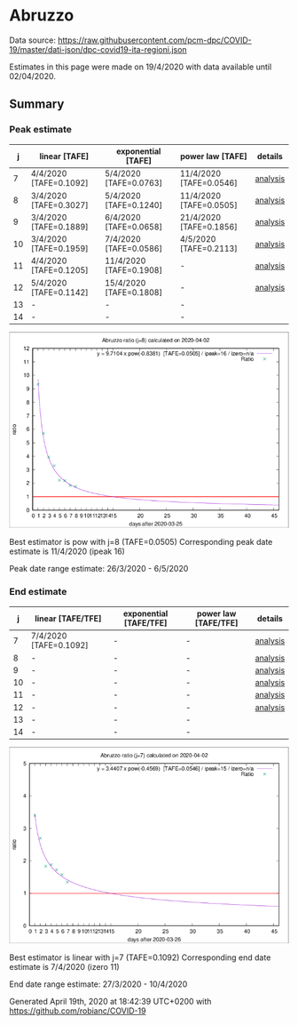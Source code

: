 # Abruzzo


Data source: https://raw.githubusercontent.com/pcm-dpc/COVID-19/master/dati-json/dpc-covid19-ita-regioni.json

Estimates in this page were made on 19/4/2020 with data available until 02/04/2020.


## Summary 

### Peak estimate 
|j|linear [TAFE]|exponential [TAFE]|power law [TAFE]|details|
|---|----|-----------|---------|-------|
|7|4/4/2020 [TAFE=0.1092]|5/4/2020 [TAFE=0.0763]|11/4/2020 [TAFE=0.0546]|[analysis](COVID-19_abruzzo_j7_2020-04-02.md)|
|8|3/4/2020 [TAFE=0.3027]|5/4/2020 [TAFE=0.1240]|11/4/2020 [TAFE=0.0505]|[analysis](COVID-19_abruzzo_j8_2020-04-02.md)|
|9|3/4/2020 [TAFE=0.1889]|6/4/2020 [TAFE=0.0658]|21/4/2020 [TAFE=0.1856]|[analysis](COVID-19_abruzzo_j9_2020-04-02.md)|
|10|3/4/2020 [TAFE=0.1959]|7/4/2020 [TAFE=0.0586]|4/5/2020 [TAFE=0.2113]|[analysis](COVID-19_abruzzo_j10_2020-04-02.md)|
|11|4/4/2020 [TAFE=0.1205]|11/4/2020 [TAFE=0.1908]|-|[analysis](COVID-19_abruzzo_j11_2020-04-02.md)|
|12|5/4/2020 [TAFE=0.1142]|15/4/2020 [TAFE=0.1808]|-|[analysis](COVID-19_abruzzo_j12_2020-04-02.md)|
|13|-|-|-||
|14|-|-|-||

![best peak estimate](COVID-19_abruzzo_j8_2020-04-02.png)

Best estimator is pow with j=8 (TAFE=0.0505)
Corresponding peak date estimate is 11/4/2020 (ipeak 16)


Peak date range estimate: 26/3/2020 - 6/5/2020

### End estimate 
|j|linear [TAFE/TFE]|exponential [TAFE/TFE]|power law [TAFE/TFE]|details|
|---|----|-----------|---------|-------|
|7|7/4/2020 [TAFE=0.1092]|-|-|[analysis](COVID-19_abruzzo_j7_2020-04-02.md)|
|8|-|-|-|[analysis](COVID-19_abruzzo_j8_2020-04-02.md)|
|9|-|-|-|[analysis](COVID-19_abruzzo_j9_2020-04-02.md)|
|10|-|-|-|[analysis](COVID-19_abruzzo_j10_2020-04-02.md)|
|11|-|-|-|[analysis](COVID-19_abruzzo_j11_2020-04-02.md)|
|12|-|-|-|[analysis](COVID-19_abruzzo_j12_2020-04-02.md)|
|13|-|-|-||
|14|-|-|-||

![best zero estimate](COVID-19_abruzzo_j7_2020-04-02.png)

Best estimator is linear with j=7 (TAFE=0.1092)
Corresponding end date estimate is 7/4/2020 (izero 11)


End date range estimate: 27/3/2020 - 10/4/2020

Generated April 19th, 2020 at 18:42:39 UTC+0200 with https://github.com/robianc/COVID-19
